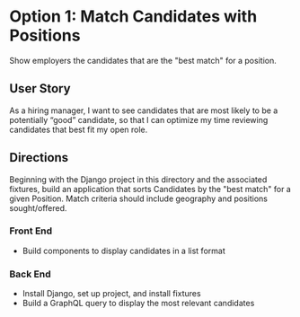 # Option 1: Match Candidates with Positions

Show employers the candidates that are the "best match" for a position.

## User Story
As a hiring manager, I want to see candidates that are most likely to be a potentially “good” candidate, so that I can optimize my time reviewing candidates that best fit my open role.

## Directions
Beginning with the Django project in this directory and the associated fixtures, build an application that sorts Candidates by the "best match" for a given Position. Match criteria should include geography and positions sought/offered.

### Front End
 * Build components to display candidates in a list format

### Back End
 * Install Django, set up project, and install fixtures
 * Build a GraphQL query to display the most relevant candidates
